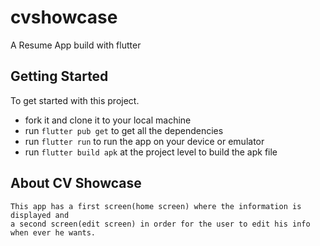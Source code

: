 # cvshowcase

A Resume App build with flutter

## Getting Started

To get started with this project. 
- fork it and clone it to your local machine
- run `flutter pub get` to get all the dependencies
- run `flutter run` to run the app on your device or emulator
- run `flutter build apk` at the project level to build the apk file
 

## About CV Showcase

    This app has a first screen(home screen) where the information is displayed and 
    a second screen(edit screen) in order for the user to edit his info when ever he wants.

